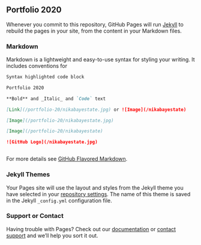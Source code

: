 ## Portfolio 2020

Whenever you commit to this repository, GitHub Pages will run [Jekyll](https://jekyllrb.com/) to rebuild the pages in your site, from the content in your Markdown files.

### Markdown

Markdown is a lightweight and easy-to-use syntax for styling your writing. It includes conventions for

```markdown
Syntax highlighted code block

Portfolio 2020

**Bold** and _Italic_ and `Code` text

[Link](/portfolio-20/nikabayestate.jpg) or ![Image](/nikabayestate)

[Image](/portfolio-20/nikabayestate.jpg)

[Image](/portfolio-20/nikabayestate)

![GitHub Logo](/nikabayestate.jpg)



```

For more details see [GitHub Flavored Markdown](https://guides.github.com/features/mastering-markdown/).

### Jekyll Themes

Your Pages site will use the layout and styles from the Jekyll theme you have selected in your [repository settings](https://github.com/dclv/portfolio-20/settings/pages). The name of this theme is saved in the Jekyll `_config.yml` configuration file.

### Support or Contact

Having trouble with Pages? Check out our [documentation](https://docs.github.com/categories/github-pages-basics/) or [contact support](https://support.github.com/contact) and we’ll help you sort it out.
